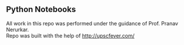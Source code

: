 ## Python Notebooks  
All work in this repo was performed under the guidance of Prof. Pranav Nerurkar.  
Repo was built with the help of http://upscfever.com/










